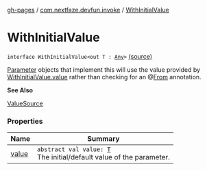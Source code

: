 [gh-pages](../../index.md) / [com.nextfaze.devfun.invoke](../index.md) / [WithInitialValue](./index.md)

# WithInitialValue

`interface WithInitialValue<out T : `[`Any`](https://kotlinlang.org/api/latest/jvm/stdlib/kotlin/-any/index.html)`>` [(source)](https://github.com/NextFaze/dev-fun/tree/master/devfun/src/main/java/com/nextfaze/devfun/invoke/View.kt#L58)

[Parameter](../-parameter/index.md) objects that implement this will use the value provided by [WithInitialValue.value](value.md) rather than checking
for an @[From](../../com.nextfaze.devfun.invoke.view/-from/index.md) annotation.

**See Also**

[ValueSource](../../com.nextfaze.devfun.invoke.view/-value-source/index.md)

### Properties

| Name | Summary |
|---|---|
| [value](value.md) | `abstract val value: `[`T`](index.md#T)<br>The initial/default value of the parameter. |
